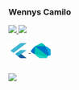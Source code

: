 ### Wennys Camilo

<div>
  <a href="https://github.com/wennys-camilo">
  <img height="160em" src="https://github-readme-stats.vercel.app/api?username=wennys-camilo&show_icons=true&theme=vision-friendly-dark&include_all_commits=true&count_private=true"/>
  <img height="160em" src="https://github-readme-stats.vercel.app/api/top-langs/?username=wennys-camilo&layout=compact&langs_count=7&theme=vision-friendly-dark"/>
</div>

<div style="display: inline_block"><br>
  <img align="center" alt="Wennys-Flutter" height="30" width="40" src="https://github.com/devicons/devicon/blob/master/icons/flutter/flutter-original.svg">
  <img align="center" alt="Wennys-Flutter" height="30" width="40" src="https://github.com/devicons/devicon/blob/master/icons/dart/dart-original.svg">
</div>
  
##
  
<div> 

  <a href="https://br.linkedin.com/in/wennyscamilo" target="_blank"><img src="https://img.shields.io/badge/-LinkedIn-%230077B5?style=for-the-badge&logo=linkedin&logoColor=white" target="_blank"></a> 
 
 
</div>
 

  
  
